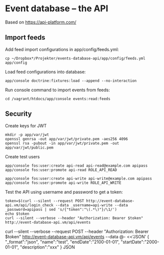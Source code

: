 Event database – the API
========================

Based on https://api-platform.com/


Import feeds
------------

Add feed import configurations in app/config/feeds.yml:

```
cp ~/Dropbox*/Projekter/events-database-api/app/config/feeds.yml app/config
```

Load feed configurations into database:

```
app/console doctrine:fixtures:load --append --no-interaction
```

Run console command to import events from feeds:

```
cd /vagrant/htdocs/app/console events:read:feeds
```

Security
--------

Create keys for JWT

```
mkdir -p app/var/jwt
openssl genrsa -out app/var/jwt/private.pem -aes256 4096
openssl rsa -pubout -in app/var/jwt/private.pem -out app/var/jwt/public.pem
```

Create test users

```
app/console fos:user:create api-read api-read@example.com apipass
app/console fos:user:promote api-read ROLE_API_READ

app/console fos:user:create api-write api-write@example.com apipass
app/console fos:user:promote api-write ROLE_API_WRITE
```

Test the API using username and password to get a token:

```
token=$(curl --silent --request POST http://event-database-api.vm/api/login_check --data _username=api-write --data _password=apipass | sed 's/{"token":"\(.*\)"}/\1/')
echo $token
curl --silent --verbose --header "Authorization: Bearer $token" http://event-database-api.vm/api/events
```

curl --silent --verbose --request POST --header "Authorization: Bearer $token" http://event-database-api.vm/api/events --data @- <<'JSON'
{
"_format":"json",
"name":"test",
"endDate":"2100-01-01",
"startDate":"2000-01-01",
"description":"xxx"
}
JSON
